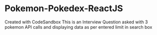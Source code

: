 # Pokemon-Pokedex-ReactJS
Created with CodeSandbox
This is an Interview Question asked with 3 pokemon API calls and displaying data as per entered limit in search box
